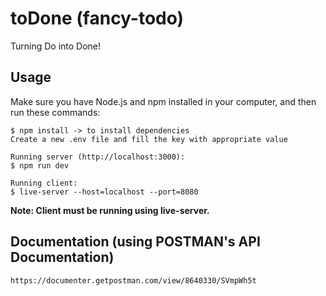 # toDone (fancy-todo)
Turning Do into Done!

## Usage

Make sure you have Node.js and npm installed in your computer, and then run these commands:
```
$ npm install -> to install dependencies
Create a new .env file and fill the key with appropriate value

Running server (http://localhost:3000):
$ npm run dev

Running client:
$ live-server --host=localhost --port=8080
```

**Note: Client must be running using live-server.**

## Documentation (using POSTMAN's API Documentation)
```
https://documenter.getpostman.com/view/8640330/SVmpWh5t
```